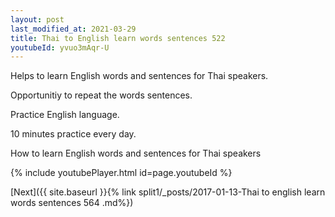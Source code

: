 ```yaml
---
layout: post
last_modified_at: 2021-03-29
title: Thai to English learn words sentences 522 
youtubeId: yvuo3mAqr-U
---
```

 
 
Helps to learn English words and sentences for Thai speakers.

Opportunitiy to repeat the words sentences. 

Practice English language. 
 
10 minutes practice every day. 
 
How to learn English words and sentences for Thai speakers 
 
{% include youtubePlayer.html id=page.youtubeId %}
 
 
[Next]({{ site.baseurl }}{% link  split1/_posts/2017-01-13-Thai to english learn words sentences 564 .md%})
 
